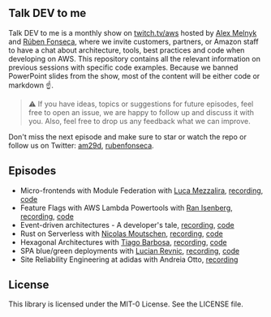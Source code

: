 ## Talk DEV to me

Talk DEV to me is a monthly show on [twitch.tv/aws](twitch.tv/aws) hosted by [Alex Melnyk](https://github.com/am29d) and [Rúben Fonseca](https://github.com/rubenfonseca), where we invite customers, partners, or Amazon staff to have a chat about architecture, tools, best practices and code when developing on AWS. This repository contains all the relevant information on previous sessions with specific code examples. Because we banned PowerPoint slides from the show, most of the content will be either code or markdown ☝️.

> ⚠️ If you have ideas, topics or suggestions for future episodes, feel free to open an issue, we are happy to follow up and discuss it with you. Also, feel free to drop us any feedback what we can improve.

Don't miss the next episode and make sure to star or watch the repo or follow us on Twitter: [am29d](https://twitter.com/am29d), [rubenfonseca](https://twitter.com/rubenfonseca).

## Episodes

- Micro-frontends with Module Federation with [Luca Mezzalira](https://twitter.com/lucamezzalira), [recording](https://www.twitch.tv/videos/1100875700), [code](https://github.com/aws-samples/talk-dev-to-me-twitch/tree/main/micro-frontends-module-federation)
- Feature Flags with AWS Lambda Powertools with [Ran Isenberg](https://twitter.com/IsenbergRan), [recording](https://www.twitch.tv/videos/1115051083), [code](https://github.com/aws-samples/talk-dev-to-me-twitch/tree/main/lambda-powertools-feature-flags)
- Event-driven architectures - A developer's tale, [recording](https://www.twitch.tv/videos/1175596314), [code](https://github.com/aws-samples/talk-dev-to-me-twitch/tree/main/event-driven-developers-tale)
- Rust on Serverless with [Nicolas Moutschen](https://twitter.com/NMoutschen), [recording](https://www.twitch.tv/videos/1201473601), [code](https://github.com/aws-samples/serverless-rust-demo)
- Hexagonal Architectures with [Tiago Barbosa](https://twitter.com/t1agob), [recording](https://www.twitch.tv/videos/1269759099), [code](https://github.com/aws-samples/talk-dev-to-me-twitch/tree/main/hexagonal-architectures)
- SPA blue/green deployments with [Lucian Revnic](https://twitter.com/lrevnic), [recording](https://www.twitch.tv/videos/1448076579), [code](https://github.com/aws-samples/talk-dev-to-me-twitch/tree/main/spa-blue-green-deployments)
- Site Reliability Engineering at adidas with Andreia Otto, [recording](https://www.twitch.tv/aws/video/1454783756)

## License

This library is licensed under the MIT-0 License. See the LICENSE file.
